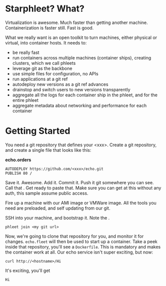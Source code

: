 # Starphleet? What?
Virtualization is awesome. Much faster than getting another machine.
Containerization is faster still. Fast is good.

What we really want is an open toolkit to turn machines, either physical
or virtual, into container hosts. It needs to:

* be really fast
* run containers across multiple machines (container ships), creating
  clusters, which we call phleets
* leverage git as the backbone
* use simple files for configuration, no APIs
* run applications at a git ref
* autodeploy new versions as a git ref advances
* drainstop and switch users to new versions transparently
* aggregate all the logs for each container ship in the phleet, and for
  the entire phleet
* aggregate metadata about networking and performance for each container

# Getting Started
You need a git repository that defines your \<xxx\>. Create a git
repository, and create a single file that looks like this:

**echo.orders**
```
AUTODEPLOY https://github.com/<xxx>/echo.git
PUBLISH 80 /
```

Save it. Awesome. Add it. Commit it. Push it git somewhere you can see.
Call that <my git url>. Get ready to paste that. Make sure you can get
at this without any auth, this sample assume public access.

Fire up a machine with our AMI image or VMWare image. All the tools you
need are preloaded, and self updating from our git.

SSH into your machine, and bootstrap it. Note the <hostname>.

```
phleet join <my git url>
```

Now, we're going to clone that repository for you, and monitor it for
changes. `echo.fleet` will then be used to start up a container. Take a
peek inside that repository, you'll see a `Dockerfile`. This is
mandatory and makes the container work at all. Our echo service isn't
super exciting, but now:

```
curl http://<hostname>/Hi
```

It's exciting, you'll get
```
Hi
```
